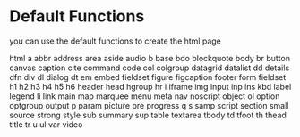 # Default Functions

you can use the default functions to create the html page

html
a
abbr
address
area
aside
audio
b
base
bdo
blockquote
body
br
button
canvas
caption
cite
command
code
col
colgroup
datagrid
datalist
dd
details
dfn
div
dl
dialog
dt
em
embed
fieldset
figure
figcaption
footer
form
fieldset
h1
h2
h3
h4
h5
h6
header
head
hgroup
hr
i
iframe
img
input
inp
ins
kbd
label
legend
li
link
main
map
marquee
menu
meta
nav
noscript
object
ol
option
optgroup
output
p
param
picture
pre
progress
q
s
samp
script
section
small
source
strong
style
sub
summary
sup
table
textarea
tbody
td
tfoot
th
thead
title
tr
u
ul
var
video